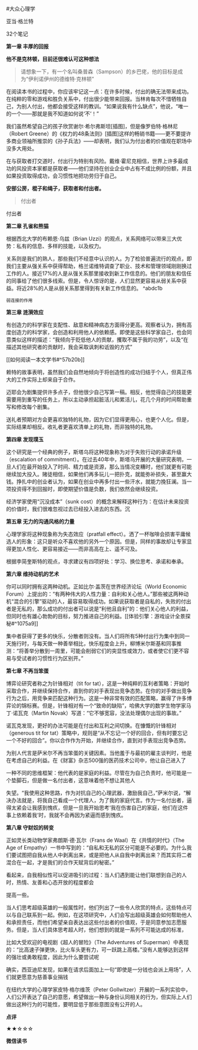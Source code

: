#大众心理学 

亚当·格兰特

32个笔记

**第一章 丰厚的回报**

**他不是克林顿，目前还很难认可这种想法**

> 请想象一下，有一个名叫桑普森（Sampson）的乡巴佬，他的目标是成为“伊利诺伊州的德维特·克林顿”


在阅读本书的过程中，你应该牢记这一点：在许多时候，付出的确无法带来成功。在纯粹的零和游戏和胜负关系中，付出很少能带来回报。当林肯每次不惜牺牲自己，为别人付出，他都会接受这样的教训。“如果说我有什么缺点”，他说，“唯一的一个——那就是我不知道如何说‘不’！”

我们虽然希望自己的孩子欣赏谢尔·希尔弗斯坦[插图]，但是像罗伯特·格林尼（Robert Greene）的《权力的48条法则》[插图]这样的畅销书籍——更不要提许多商业领袖所推崇的《孙子兵法》——却表明，我们认为付出者的价值观在职场中没多大用处。

在与获取者打交道时，付出行为特别有风险。戴维·霍尼克相信，世界上许多最成功的风投资本家都是获取者——他们坚持在创业企业中占有不成比例的份额，并且如果投资取得成功，会习惯性地把功劳归于自己。

**安部公房，棍子和绳子，获取者和付出者。**

> 付出者

付出者

**第二章 孔雀和熊猫**

根据西北大学的布赖恩·乌兹（Brian Uzzi）的观点，关系网络可以带来三大优势：私有的信息、多样的技能，以及权力。

关系则是我们的熟人，那些我们不经意中认识的人。为了检验普遍流行的观点，即我们主要从强关系中获得帮助，格兰诺维特调查了职业、技术和管理领域刚刚换过工作的人。接近17%的人是从强关系那里接收到新工作信息的。他们的朋友和信任的同事给了他们很多线索。但是，令人惊讶的是，人们显然更容易从弱关系中获益。将近28%的人是从弱关系那里得到有关新工作信息的。 ^abdc1b

	弱连接的作用


**第三章 涟漪效应**

有创造力的科学家在支配性、敌意和精神病态方面得分更高。观察者认为，拥有高度创造力的科学家，会创造和利用他人的依赖感。即使是这些科学家自己，也会同意类似这样的描述：“我倾向于贬低他人的贡献，攫取不属于我的功劳”，以及“在描述其他研究者的贡献时，我会采取讽刺和诋毁的方式”

[[如何阅读一本文学书#^57b20b]]

赖特的故事表明，虽然我们会自然地倾向于将创造性的成功归结于个人，但真正伟大的工作实际上却来自于合作。

迈耶会为剧集提供许多点子，但他很少自己写第一稿。相反，他觉得自己的技能更需要用到重写的任务上，所以主动承担起脏活儿和累活儿，花几个月的时间帮助重写和修改每个剧集。

送礼者预期对方会更喜欢独特的礼物，因为它们显得更用心，也更个人化。但是，实际结果却相反。收礼者更喜欢清单上的礼物，而非独特的礼物。

**第四章 发现璞玉**

这个研究是一个经典的例子，斯塔乌将这种现象称为对于失败行动的承诺升级（escalation of commitment）。在过去40年中，斯塔乌开展的大量研究表明，一旦人们在最开始投入了时间、精力或是资源，那么当情况变糟时，他们就更有可能继续加大投入。赌徒相信，如果他们再多玩儿一把扑克，就能弥补损失，甚至赢大钱。挣扎中的创业者认为，如果在创业中再多付出一些汗水，就能力挽狂澜。当一项投资得不到回报时，即使期望价值是负数，我们依然会继续投资。

经济学家使用“沉没成本”（sunk cost）的概念来解释这种行为：在估计未来投资的价值时，我们很难忽视过去已经投入进去的东西。沉

**第五章 无力的沟通风格的力量**

心理学家将这种现象称为失态效应（pratfall effect）。洒了一杯咖啡会损害平庸候选人的形象：这只是听众不喜欢他的另外一个原因。但是，同样的事故却让专家显得更加人性化、更容易接近——而非高高在上、遥不可及。

根据李简奎斯特的观点，寻求建议有四项好处：学习、换位思考、承诺和奉承。

**第六章 维持动机的艺术**

你可以同时拥有这两种动机。正如比尔·盖茨在世界经济论坛（World Economic Forum）上提出的：“有两种伟大的人性力量：自利和关心他人。”那些被这两种动机“混合的引擎”驱动的人，最容易取得成功。如果说获取者是自私的，失败的付出者是无私的，那么成功的付出者可以说是“利他且自利”的：他们关心他人的利益，但同时也有雄心勃勃的目标，努力推进自己的利益。[[体验引擎：游戏设计全景探秘#^1075a9]]

集中者获得了更多的快乐，分散者则没有。当人们将所有5种付出行为集中到同一天施行时，与每天做一种善举相比，快乐程度会上升。柳博米尔斯基和同事推测：“将善举分散到一周里，可能会削弱它们的突显性或效力，或者使它们更不容易与受试者的习惯性行为区别开。”

**第七章 不再当笨蛋**

博弈论研究者称之为针锋相对（tit for tat），这是一种纯粹的互利者策略：开始时采取合作，并继续保持合作，直到你的对手表现出竞争态势。在你的对手做出竞争行为之后，用竞争来匹配这种行为。这是一种非常有效的匹配策略，赢得了许多博弈论的锦标赛。但是，针锋相对有一个“致命的缺陷”，哈佛大学的数学生物学家马丁·诺瓦克（Martin Novak）写道：“它不够宽容，没法处理偶尔出现的事故。”

诺瓦克发现，更好的办法可能是在付出和互利之间切换。在慷慨的针锋相对（generous tit for tat）策略中，规则是“从不忘记一个好的回合，但有时要忘记一个不好的回合”。你以合作作为开始，并继续合作，直到对手表现出竞争态势。

为别人代言是萨米尔不再当笨蛋的关键因素。当他羞于与最初的雇主谈判时，他是在考虑自己的利益。在《财富》杂志500强的医药技术公司中，他让自己进入了

一种不同的思维框架：他代表的是家庭的利益。尽管在为自己负责时，他可能是一个垫脚石，但是做一名付出者，这意味着他不想让其他人

失望。“我使用这种思路，作为对抗自己的心理武器，激励我自己，”萨米尔说，“解决办法就是，将我自己看成一个代理人，为了我的家庭代言。作为一名付出者，逼得太紧会让我感到愧疚，但是一旦我开始思考‘我在伤害自己的家庭，他们在这件事上依赖着我’时，我就不会再因为紧逼而感到愧疚。

**第八章 守财奴的转变**

正如灵长类动物学家弗朗斯·德·瓦尔（Frans de Waal）在《共情的时代》（The Age of Empathy）一书中写到的：“自私和无私的区分可能是不必要的。为什么我们要试图把自我从他人中剥离出来，或是把他人从自我中剥离出来？而其实将二者混合在一起，才是我们的合作天赋背后的秘密。”

看起来，自我相似性可以促进吸引的过程：当人们遇到能让他们联想到自己的人时，热情、友善和心态开放的程度都会

提高一些。

当人们思考超级英雄的一般属性时，他们列出了一些令人欣赏的特点，这些特点可以与自己联系到一起。例如，在这项研究中，人们会写出超级英雄会如何帮助他人和承担责任，而他们希望亲自表达出这些付出者的价值观，于是同意参加志愿服务。但是，当人们具体思考超人时，他们想到的就是一系列不可能达成的标准，

比如大受欢迎的电视剧《超人的冒险》（The Adventures of Superman）中表现的：“比高速子弹更快，比火车头更有力，可一跃跳上高楼。”没有人能够达到这样的强壮或勇敢程度，因此为什么要尝试呢

确实，西亚迪尼发现，如果在请求后面加上一句“即使是一分钱也会派上用场”，人们就更愿意为慈善事业捐钱

在纽约大学的心理学家皮特·格尔维茨（Peter Gollwitzer）开展的一系列实验中，人们公开表达了自己的意愿，希望做出一种与身份认同相关的行为，但实际上人们做出这种行为的可能性，要明显低于那些意图没有公开的人。

**点评**

★★☆☆☆

**微信读书**
